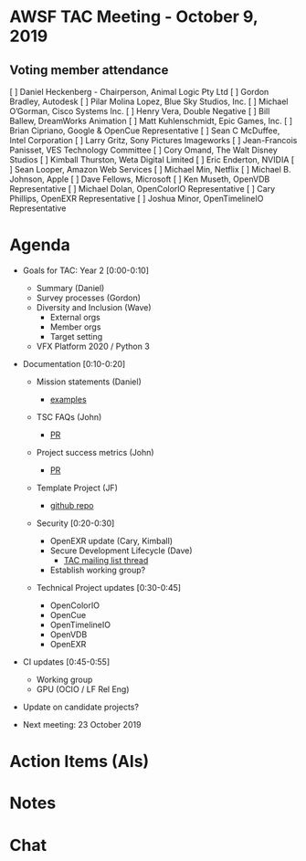 # AWSF TAC Meeting - October 9, 2019

## Voting member attendance

[ ] Daniel Heckenberg - Chairperson, Animal Logic Pty Ltd
[ ] Gordon Bradley, Autodesk
[ ] Pilar Molina Lopez, Blue Sky Studios, Inc.
[ ] Michael O’Gorman, Cisco Systems Inc.
[ ] Henry Vera, Double Negative
[ ] Bill Ballew, DreamWorks Animation
[ ] Matt Kuhlenschmidt, Epic Games, Inc.
[ ] Brian Cipriano, Google & OpenCue Representative
[ ] Sean C McDuffee, Intel Corporation
[ ] Larry Gritz, Sony Pictures Imageworks
[ ] Jean-Francois Panisset, VES Technology Committee
[ ] Cory Omand, The Walt Disney Studios
[ ] Kimball Thurston, Weta Digital Limited
[ ] Eric Enderton, NVIDIA
[ ] Sean Looper, Amazon Web Services
[ ] Michael Min, Netflix
[ ] Michael B. Johnson, Apple
[ ] Dave Fellows, Microsoft
[ ] Ken Museth, OpenVDB Representative
[ ] Michael Dolan, OpenColorIO Representative
[ ] Cary Phillips, OpenEXR Representative
[ ] Joshua Minor, OpenTimelineIO Representative

# Agenda

- Goals for TAC: Year 2  [0:00-0:10]
  - Summary (Daniel)
  - Survey processes (Gordon) 
  - Diversity and Inclusion (Wave)
     - External orgs
     - Member orgs
     - Target setting
  - VFX Platform 2020 / Python 3
     
- Documentation [0:10-0:20]
  - Mission statements (Daniel)
    - [examples](https://lists.aswf.io/g/tac/message/967)
  - TSC FAQs (John)
    - [PR](https://github.com/AcademySoftwareFoundation/tac/pull/96)
  - Project success metrics (John)
    - [PR](https://github.com/AcademySoftwareFoundation/tac/pull/93)
  - Template Project (JF)
    - [github repo]()
  
  - Security [0:20-0:30]
    - OpenEXR update (Cary, Kimball)
    - Secure Development Lifecycle (Dave)
      - [TAC mailing list thread](https://lists.aswf.io/g/tac/message/953)
    - Establish working group?
  
  - Technical Project updates [0:30-0:45]
    - OpenColorIO
    - OpenCue
    - OpenTimelineIO
    - OpenVDB
    - OpenEXR

- CI updates [0:45-0:55]
  - Working group
  - GPU (OCIO / LF Rel Eng)

- Update on candidate projects?

- Next meeting: 23 October 2019

# Action Items (AIs)

# Notes

# Chat

